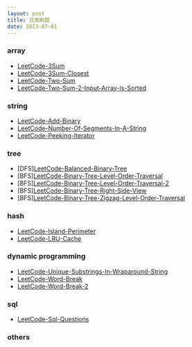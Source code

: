 ```yaml
---
layout: post
title: 日常刷题
date: 2013-07-01
---
```


### array

- [LeetCode-3Sum](/practise/LeetCode-3Sum)
- [LeetCode-3Sum-Closest](/practise/LeetCode-3Sum-Closest)
- [LeetCode-Two-Sum](/practise/LeetCode-Two-Sum)
- [LeetCode-Two-Sum-2-Input-Array-Is-Sorted](/practise/LeetCode-Two-Sum-2-Input-Array-Is-Sorted)

### string

- [LeetCode-Add-Binary](/practise/LeetCode-Add-Binary)
- [LeetCode-Number-Of-Segments-In-A-String](/practise/LeetCode-Number-Of-Segments-In-A-String)
- [LeetCode-Peeking-Iterator](/practise/LeetCode-Peeking-Iterator)

### tree

- \[DFS\][LeetCode-Balanced-Binary-Tree](/practise/LeetCode-Balanced-Binary-Tree)
- \[BFS\][LeetCode-Binary-Tree-Level-Order-Traversal](/practise/LeetCode-Binary-Tree-Level-Order-Traversal)
- \[BFS\][LeetCode-Binary-Tree-Level-Order-Traversal-2](/practise/LeetCode-Binary-Tree-Level-Order-Traversal-2)
- \[BFS\][LeetCode-Binary-Tree-Right-Side-View](/practise/LeetCode-Binary-Tree-Right-Side-View)
- \[BFS\][LeetCode-Binary-Tree-Zigzag-Level-Order-Traversal](/practise/LeetCode-Binary-Tree-Zigzag-Level-Order-Traversal)

### hash
- [LeetCode-Island-Perimeter](/practise/LeetCode-Island-Perimeter)
- [LeetCode-LRU-Cache](/practise/LeetCode-LRU-Cache)

### dynamic programming
- [LeetCode-Unique-Substrings-In-Wraparound-String](/practise/LeetCode-Unique-Substrings-In-Wraparound-String)
- [LeetCode-Word-Break](/practise/LeetCode-Word-Break)
- [LeetCode-Word-Break-2](/practise/LeetCode-Word-Break-2)

### sql
- [LeetCode-Sql-Questions](/practise/LeetCode-Sql-Questions)

### others
